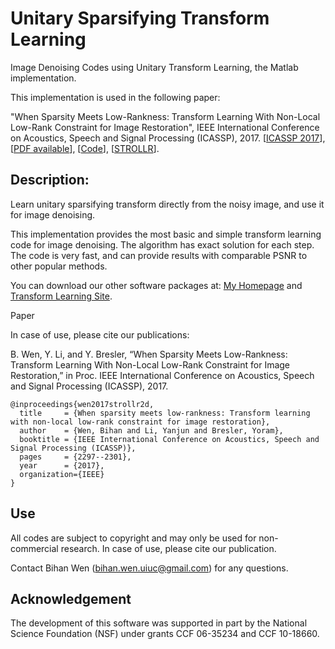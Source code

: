 # Unitary Sparsifying Transform Learning
Image Denoising Codes using Unitary Transform Learning, the Matlab implementation.

This implementation is used in the following paper: 

"When Sparsity Meets Low-Rankness: Transform Learning With Non-Local Low-Rank Constraint for Image Restoration", IEEE International Conference on Acoustics, Speech and Signal Processing (ICASSP), 2017. [[ICASSP 2017](http://ieeexplore.ieee.org/abstract/document/7952566/)], [[PDF available](http://transformlearning.csl.illinois.edu/assets/Bihan/ConferencePapers/BihanICASSP2017strollr.pdf)], [[Code](https://github.com/wenbihan/unitary_transform_learning)], [[STROLLR](https://github.com/wenbihan/strollr2d_icassp2017)].


Description:
-----

Learn unitary sparsifying transform directly from the noisy image, and use it for image denoising.

This implementation provides the most basic and simple transform learning code for image denoising. The algorithm has exact solution for each step. The code is very fast, and can provide results with comparable PSNR to other popular methods.


You can download our other software packages at: [My Homepage](http://web.engr.illinois.edu/~bwen3/) and [Transform Learning Site](http://transformlearning.csl.illinois.edu/).

Paper

In case of use, please cite our publications:

B. Wen, Y. Li, and Y. Bresler, “When Sparsity Meets Low-Rankness: Transform Learning With Non-Local Low-Rank Constraint for Image Restoration,” in Proc. IEEE International Conference on Acoustics, Speech and Signal Processing (ICASSP), 2017.

```
@inproceedings{wen2017strollr2d,
  title  	= {When sparsity meets low-rankness: Transform learning with non-local low-rank constraint for image restoration},
  author 	= {Wen, Bihan and Li, Yanjun and Bresler, Yoram},
  booktitle = {IEEE International Conference on Acoustics, Speech and Signal Processing (ICASSP)},
  pages 	= {2297--2301},
  year 		= {2017},
  organization={IEEE}
}
```

Use
---
All codes are subject to copyright and may only be used for non-commercial research. In case of use, please cite our publication.

Contact Bihan Wen (bihan.wen.uiuc@gmail.com) for any questions.

Acknowledgement
---
The development of this software was supported in part by the National Science Foundation (NSF) under grants CCF 06-35234 and CCF 10-18660.